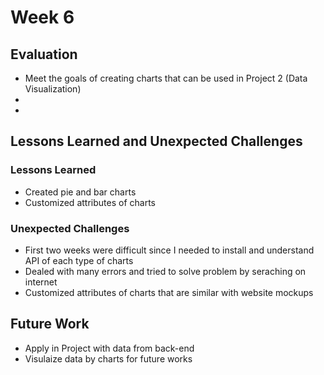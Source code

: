 # Week 6
## Evaluation
- Meet the goals of creating charts that can be used in Project 2 (Data Visualization)
- 
- 
 
## Lessons Learned and Unexpected Challenges 
### Lessons Learned
- Created pie and bar charts
- Customized attributes of charts
### Unexpected Challenges 
- First two weeks were difficult since I needed to install and understand API of each type of charts
- Dealed with many errors and tried to solve problem by seraching on internet
- Customized attributes of charts that are similar with website mockups

## Future Work
- Apply in Project with data from back-end
- Visulaize data by charts for future works
